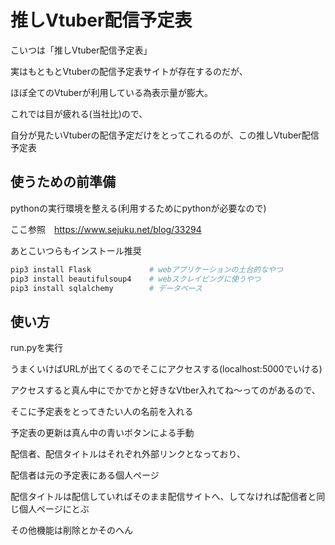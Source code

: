 # 推しVtuber配信予定表
こいつは「推しVtuber配信予定表」

実はもともとVtuberの配信予定表サイトが存在するのだが、

ほぼ全てのVtuberが利用している為表示量が膨大。

これでは目が疲れる(当社比)ので、

自分が見たいVtuberの配信予定だけをとってこれるのが、この推しVtuber配信予定表



## 使うための前準備
pythonの実行環境を整える(利用するためにpythonが必要なので)

ここ参照　https://www.sejuku.net/blog/33294

あとこいつらもインストール推奨

```bash
pip3 install Flask             # webアプリケーションの土台的なやつ
pip3 install beautifulsoup4    # webスクレイピングに使うやつ
pip3 install sqlalchemy        # データベース
```


## 使い方
run.pyを実行

うまくいけばURLが出てくるのでそこにアクセスする(localhost:5000でいける)

アクセスすると真ん中にでかでかと好きなVtber入れてね～ってのがあるので、

そこに予定表をとってきたい人の名前を入れる

予定表の更新は真ん中の青いボタンによる手動

配信者、配信タイトルはそれぞれ外部リンクとなっており、

配信者は元の予定表にある個人ページ

配信タイトルは配信していればそのまま配信サイトへ、してなければ配信者と同じ個人ページにとぶ

その他機能は削除とかそのへん
